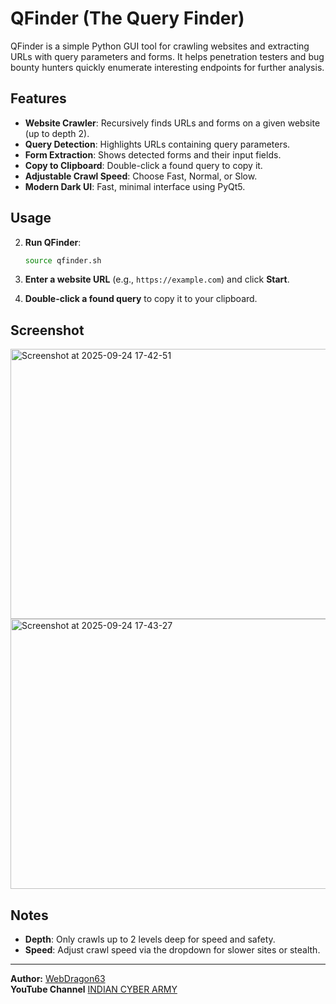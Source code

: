 # QFinder (The Query Finder)

QFinder is a simple Python GUI tool for crawling websites and extracting URLs with query parameters and forms. It helps penetration testers and bug bounty hunters quickly enumerate interesting endpoints for further analysis.

## Features

- **Website Crawler**: Recursively finds URLs and forms on a given website (up to depth 2).
- **Query Detection**: Highlights URLs containing query parameters.
- **Form Extraction**: Shows detected forms and their input fields.
- **Copy to Clipboard**: Double-click a found query to copy it.
- **Adjustable Crawl Speed**: Choose Fast, Normal, or Slow.
- **Modern Dark UI**: Fast, minimal interface using PyQt5.

## Usage


2. **Run QFinder**:

   ```bash
   source qfinder.sh
   ```

3. **Enter a website URL** (e.g., `https://example.com`) and click **Start**.
4. **Double-click a found query** to copy it to your clipboard.

## Screenshot
<img width="710" height="432" alt="Screenshot at 2025-09-24 17-42-51" src="https://github.com/user-attachments/assets/b68a119b-f4c2-4b66-9be9-7019a502a169" />

<img width="710" height="432" alt="Screenshot at 2025-09-24 17-43-27" src="https://github.com/user-attachments/assets/e19cf1fa-aab4-4cac-9c81-24e32cc5e683" />

## Notes

- **Depth**: Only crawls up to 2 levels deep for speed and safety.
- **Speed**: Adjust crawl speed via the dropdown for slower sites or stealth.

---
**Author:** [WebDragon63](https://github.com/webdragon63)\
**YouTube Channel** [INDIAN CYBER ARMY](https://youtube.com/@webdragon63)
